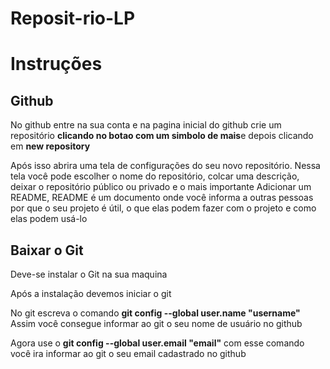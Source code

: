 # Reposit-rio-LP
<h1>Instruções</h1>

<h2>Github</h2>

  <p>No github entre na sua conta e na pagina inicial do github crie um repositório <strong>clicando no botao com um simbolo de       mais</strong>e depois clicando em <strong>new repository</strong></p>
  <p>Após isso abrira uma tela de configurações do seu novo repositório. Nessa tela você pode escolher o nome do repositório, colcar uma descrição, deixar o repositório público ou privado e o mais importante Adicionar um README, README é um documento onde você informa a outras pessoas por que o seu projeto é útil, o que elas podem fazer com o projeto e como elas podem usá-lo</p>

<h2>Baixar o Git</h2>
<p>Deve-se instalar o Git na sua maquina</p>
<p>Após a instalação devemos iniciar o git</p>
<p>No git escreva o comando <strong>git config --global user.name "username"</strong> <br> Assim você consegue informar ao git o seu nome de usuário no github</p>
<p>Agora use o <strong>git config --global user.email "email"</strong> com esse comando você ira informar ao git o seu email cadastrado no github</p>
